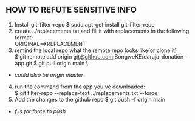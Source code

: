 ## HOW TO REFUTE SENSITIVE INFO
1. Install git-filter-repo
	$ sudo apt-get install git-filter-repo
2. create ../replacements.txt and fill it with replacements in the following format:\
	ORIGINAL==>REPLACEMENT
3. remind the local repo what the remote repo looks like(or clone it)\
	$ git remote add origin git@github.com:BongweKE/daraja-donation-app.git
	$ git pull origin main \
- *could also be origin master*
4. run the command from the app you've downloaded:\
	$ git filter-repo --replace-text ../replacements.txt --force
5. Add the changes to the github repo
	$ git push -f origin main
-  *f is for force to push*